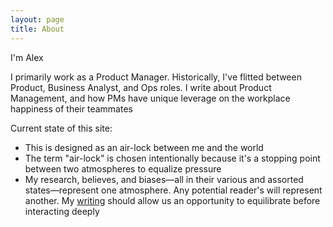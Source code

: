 ```yaml
---
layout: page
title: About
---
```


I'm Alex

I primarily work as a Product Manager. Historically, I've flitted between Product, Business Analyst, and Ops roles. I write about Product Management, and how PMs have unique leverage on the workplace happiness of their teammates

Current state of this site:

* This is designed as an air-lock between me and the world
* The term "air-lock" is chosen intentionally because it's a stopping point between two atmospheres to equalize pressure
* My research, believes, and biases—all in their various and assorted states—represent one atmosphere. Any potential reader's will represent another. My [writing](https://alexanderdou.com/) should allow us an opportunity to equilibrate before interacting deeply
